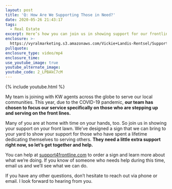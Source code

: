 ```yaml
---
layout: post
title: 'Q: How Are We Supporting Those in Need?'
date: 2020-05-26 21:43:17
tags:
  - Real Estate
excerpt: Here’s how you can join us in showing support for our frontline workers.
enclosure: >-
  https://vyralmarketing.s3.amazonaws.com/Vickie+Landis-Rentsel/Support+Front+Line+Workers+in+Pennsylvania.mp4
pullquote:
enclosure_type: video/mp4
enclosure_time:
use_youtube_image: true
youtube_alternate_image:
youtube_code: 2_LPBAkC7cM
---
```


{% include youtube.html %}

My team is joining with KW agents across the globe to serve our local communities. This year, due to the COVID-19 pandemic, **our team has chosen to focus our service specifically on those who are stepping up and serving on the front lines.**

Many of you are at home with time on your hands, too. So join us in showing your support on your front lawn. We’ve designed a sign that we can bring to your yard to show your support for those who have spent a lifetime dedicating themselves to serving others. **They need a little extra support right now, so let’s get together and help.**

You can help at [support4frontline.com](http://support4frontline.com) to order a sign and learn more about what we’re doing. If you know of someone who needs help during this time, email us and we’ll see what we can do.

If you have any other questions, don’t hesitate to reach out via phone or email. I look forward to hearing from you.

&nbsp;